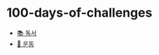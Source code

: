 # 100-days-of-challenges
- [📚 독서](https://github.com/jsunny-kim/100-days-of-challenges/blob/master/reading-log.md)
- [🚶 운동](https://github.com/jsunny-kim/100-days-of-challenges/blob/master/exercise-log.md)
